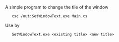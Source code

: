A simple program to change the tile of the window

       csc /out:SetWindowText.exe Main.cs

Use by

       SetWindowText.exe <existing title> <new title>

